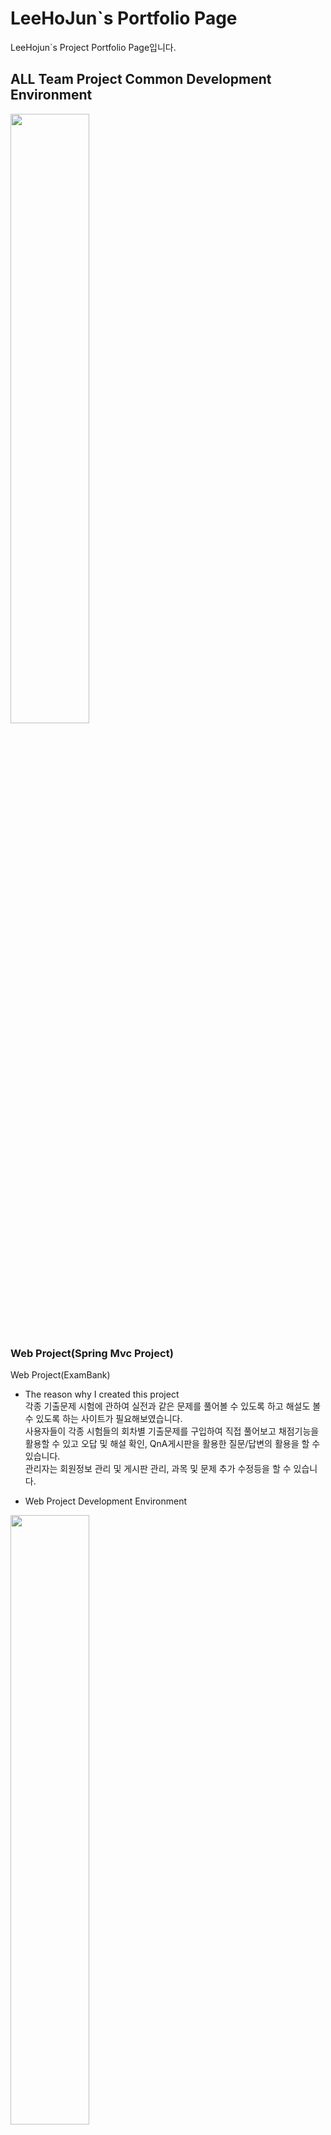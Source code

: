 # LeeHoJun`s Portfolio Page

LeeHojun`s Project Portfolio Page입니다.

## ALL Team Project Common Development Environment
<img src="./image/ServerAndDb Development environment.png" width="50%" height="50%" background-color="#000000">


### Web Project(Spring Mvc Project)
Web Project(ExamBank)

- The reason why I created this project    
각종 기출문제 시험에 관하여 실전과 같은 문제를 풀어볼 수 있도록 하고 해설도 볼 수 있도록 하는 사이트가 필요해보였습니다.    
사용자들이 각종 시험들의 회차별 기출문제를 구입하여 직접 풀어보고 채점기능을 활용할 수 있고 오답 및 해설 확인, QnA게시판을 활용한 질문/답변의 활용을 할 수 있습니다.    
관리자는 회원정보 관리 및 게시판 관리, 과목 및 문제 추가 수정등을 할 수 있습니다.

- Web Project Development Environment    
<img src="./image/WebProject Development Environment.png" width="50%" height="50%" background-color="#000000">

- Web Project Running Process<br>
<img src="./image/WebProject/Web Project1.png" width="50%" height="50%" background-color="#000000"><img src="./image/WebProject/Web Project2.png" width="50%" height="50%" background-color="#000000">
<img src="./image/WebProject/Web Project3.png" width="50%" height="50%" background-color="#000000"><img src="./image/WebProject/Web Project4.png" width="50%" height="50%" background-color="#000000">
<img src="./image/WebProject/Web Project5.png" width="50%" height="50%" background-color="#000000"><img src="./image/WebProject/Web Project6.png" width="50%" height="50%" background-color="#000000">

### Android Project(Android Native Application)
Android Project(Famous Food Stores from Lee Young Ja`s Choice)

- The reason why I created this project    
방송에서 개그우먼 이영자씨의 맛집 추천이 자주 나오고 있는데 이러한 맛집들을 정리하여 알려주는 애플리케이션이 필요하다고 생각하여 만들어 보았습니다.

- Android Project DevelopMent Environment    
<img src="./image/AndroidProject Development Environment.png" width="30%" height="30%" background-color="#000000">

- Android Project Running Process    
<img src="./image/AndroidProject/Android Project1.png" width="100%" height="100%" background-color="#000000">
<img src="./image/AndroidProject/Android Project2.png" width="100%" height="100%" background-color="#000000">
<img src="./image/AndroidProject/Android Project3.png" width="100%" height="100%" background-color="#000000">

### iOS Project(iOS Native Application)
iOS Project(Covid 19 Public Mask)

- The reason why I created this project       
현재 코로나19의 문제로 마스크를 구하기 어려워진 상황에서 공적 마스크 공급이 시작되었지만 값이 싸고 물량이 제한적이라 구하기 어려운 환경입니다.    
이러한 환경속에 정부에서는 공적마스크 판매처와 마스크 재고량을 실시간 확인할 수 있는 공공데이터를 제공함으로써 다양한 개발자들이 활용할 수 있게 되었습니다.     
저희 앱은 마스크 판매처 정보와 물량 그리고 현재 사용자 위치에서 판매처까지의 길을 찾아주어 사용자가 편리하게 공적마스크 정보를 얻을 수 있게 하였습니다.   

- iOS Project Development Environment    
<img src="./image/iosPorject Development environment.png" width="50%" height="50%" background-color="#000000">

- iOS Project Running Process     
<img src="./image/IosProject/IosProject(LoginPage).png" width="50%" height="50%"><img src="./image/IosProject/IosProject(UserUpdatePage).png" width="50%" height="50%">
<img src="./image/IosProject/IosProject(MainPage).png" width="50%" height="50%"><img src="./image/IosProject/IosProject(SearchRouteAppleMapPage).png" width="50%" height="50%">
<img src="./image/IosProject/IosProject(SearchAddressPage).png" width="50%" height="50%"><img src="./image/IosProject/IosProject(SearchCurrentLocationPage).png" width="50%" height="50%">
<img src="./image/IosProject/IosProject(WatchYoutubePage).png" width="50%" height="50%">

- iOS Project Running Video    
<a href="https://drive.google.com/file/d/1mJeopBKvb8hjLbhPa_UnmwcdCFyGvIwh/view?usp=sharing">Watch Running Video</a>

### Final Project(Web + Android + iOS)
Final Project(Covid19)

- The reason why I created this project    
코로나의 감염이 전 세계적으로 여러 곳에서 동시 다발적으로 확산되고,    
사태의 장기화 가능성이 커지면서 코로나 관련 앱이 제공하는 정보와 기능도 다양화되어야 합니다.    
기존 코로나 관련 앱을 비교하였을때 공적마스크 재고 확인만 가능한 앱만 다수 있으며, 정보공유가 부족합니다.
따라서 기존 공적마스크 재고 확인 기능 및 코로나 관련 정보(오픈채팅, QnA 챗봇, 코로나 확진자 현황)등 전문성 있는 앱이 필요하여 개발하게 되었습니다.

- Final Project Development Environment    
<img src="./image/WebProject Development Environment.png" width="50%" height="50%">
<img src="./image/AndroidProject Development Environment.png" width="20%" height="20%"><br>
<img src="./image/iosPorject Development environment.png" width="100%" height="50%">

- Final Project Running Process & Video    
<a href="https://drive.google.com/open?id=1WLrp7p_M_miftCXBl3dQeASRd3-7yRXa">Watch Running Video(Web)</a><br>
<a href="https://drive.google.com/open?id=14qlGK0ooWAeg_A4y5xCzdCESXd6siXaV">Watch Running Video(Android)</a><br>
<a href="https://drive.google.com/open?id=1Eh_gw-cLD_acwRiy7SkrWB69HspKBFCp">Watch Running Video(iOS)</a>
